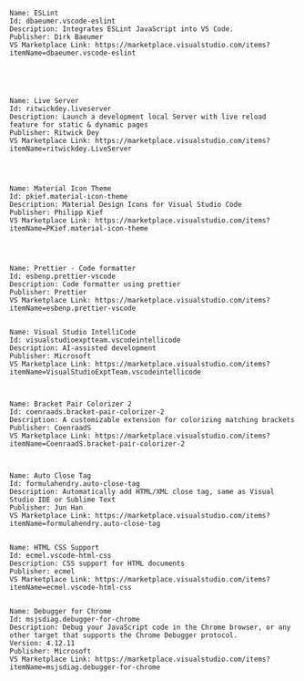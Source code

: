     Name: ESLint
    Id: dbaeumer.vscode-eslint
    Description: Integrates ESLint JavaScript into VS Code.
    Publisher: Dirk Baeumer
    VS Marketplace Link: https://marketplace.visualstudio.com/items?itemName=dbaeumer.vscode-eslint





    Name: Live Server
    Id: ritwickdey.liveserver
    Description: Launch a development local Server with live reload feature for static & dynamic pages
    Publisher: Ritwick Dey
    VS Marketplace Link: https://marketplace.visualstudio.com/items?itemName=ritwickdey.LiveServer




    Name: Material Icon Theme
    Id: pkief.material-icon-theme
    Description: Material Design Icons for Visual Studio Code
    Publisher: Philipp Kief
    VS Marketplace Link: https://marketplace.visualstudio.com/items?itemName=PKief.material-icon-theme




    Name: Prettier - Code formatter
    Id: esbenp.prettier-vscode
    Description: Code formatter using prettier
    Publisher: Prettier
    VS Marketplace Link: https://marketplace.visualstudio.com/items?itemName=esbenp.prettier-vscode
    

    Name: Visual Studio IntelliCode
    Id: visualstudioexptteam.vscodeintellicode
    Description: AI-assisted development
    Publisher: Microsoft
    VS Marketplace Link: https://marketplace.visualstudio.com/items?itemName=VisualStudioExptTeam.vscodeintellicode



    Name: Bracket Pair Colorizer 2
    Id: coenraads.bracket-pair-colorizer-2
    Description: A customizable extension for colorizing matching brackets
    Publisher: CoenraadS
    VS Marketplace Link: https://marketplace.visualstudio.com/items?itemName=CoenraadS.bracket-pair-colorizer-2
    


    Name: Auto Close Tag
    Id: formulahendry.auto-close-tag
    Description: Automatically add HTML/XML close tag, same as Visual Studio IDE or Sublime Text
    Publisher: Jun Han
    VS Marketplace Link: https://marketplace.visualstudio.com/items?itemName=formulahendry.auto-close-tag


    Name: HTML CSS Support
    Id: ecmel.vscode-html-css
    Description: CSS support for HTML documents
    Publisher: ecmel
    VS Marketplace Link: https://marketplace.visualstudio.com/items?itemName=ecmel.vscode-html-css


    Name: Debugger for Chrome
    Id: msjsdiag.debugger-for-chrome
    Description: Debug your JavaScript code in the Chrome browser, or any other target that supports the Chrome Debugger protocol.
    Version: 4.12.11
    Publisher: Microsoft
    VS Marketplace Link: https://marketplace.visualstudio.com/items?itemName=msjsdiag.debugger-for-chrome

